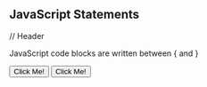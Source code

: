  
<!DOCTYPE html>
<html>
<body>

<h2>JavaScript Statements</h2> // Header

<p>JavaScript code blocks are written between { and }</p>

<button type="button" onclick="myFunction()">Click Me!</button>
<button type="button" onclick="myFunction1()">Click Me!</button>

<p id="demo1"></p>


<script>

function myFunction() {
  document.getElementById("demo1").innerHTML = "Hello Dolly!";
  //Stores the text "Hello Dolly" in the HTML Element
}
function myFunction1() {
  document.getElementById("demo2").innerHTML = "Hello Dolly again!";
  //Stores the text "Hello Dolly" in the HTML Element
}

</script>

</body>
</html>

